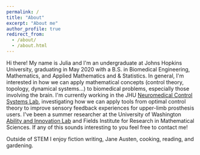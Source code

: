 ```yaml
---
permalink: /
title: "About"
excerpt: "About me"
author_profile: true
redirect_from: 
  - /about/
  - /about.html
---
```


Hi there! My name is Julia and I'm an undergraduate at Johns Hopkins University, graduating in May 2020 with a B.S. in Biomedical Engineering, Mathematics, and Applied Mathematics and & Statistics. In general, I'm interested in how we can apply mathematical concepts (control theory, topology, dynamical systems...) to biomedical problems, especially those involving the brain. I'm currently working in the JHU [Neuromedical Control Systems Lab](https://sarmalab.icm.jhu.edu/), investigating how we can apply tools from optimal control theory to improve sensory feedback experiences for upper-limb prosthesis users. I've been a summer researcher at the University of Washington [Ability and Innovation Lab](https://steelelab.me.uw.edu/) and Fields Institute for Research in Mathematical Sciences. If any of this sounds interesting to you feel free to contact me! 

Outside of STEM I enjoy fiction writing, Jane Austen, cooking, reading, and gardening.
